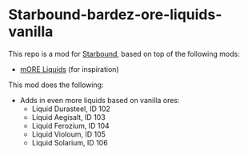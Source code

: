 # Starbound-bardez-ore-liquids-vanilla

This repo is a mod for [Starbound](https://playstarbound.com/), based on top of the following mods:
- [mORE Liquids](https://steamcommunity.com/sharedfiles/filedetails/?id=1318339314) (for inspiration)

This mod does the following:

- Adds in even more liquids based on vanilla ores:
   - Liquid Durasteel, ID 102
   - Liquid Aegisalt, ID 103
   - Liquid Ferozium, ID 104
   - Liquid Violoum, ID 105
   - Liquid Solarium, ID 106